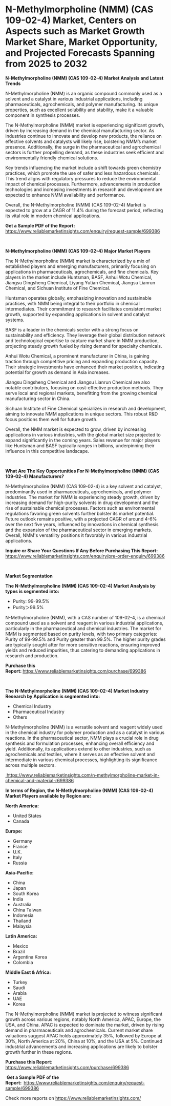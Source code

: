 <p><h1>N-Methylmorpholine (NMM) (CAS 109-02-4) Market, Centers on Aspects such as Market Growth Market Share, Market Opportunity, and Projected Forecasts Spanning from 2025 to 2032</h1></p><p><strong>N-Methylmorpholine (NMM) (CAS 109-02-4) Market Analysis and Latest Trends</strong></p>
<p><p>N-Methylmorpholine (NMM) is an organic compound commonly used as a solvent and a catalyst in various industrial applications, including pharmaceuticals, agrochemicals, and polymer manufacturing. Its unique properties, such as excellent solubility and stability, make it a valuable component in synthesis processes.</p><p>The N-Methylmorpholine (NMM) market is experiencing significant growth, driven by increasing demand in the chemical manufacturing sector. As industries continue to innovate and develop new products, the reliance on effective solvents and catalysts will likely rise, bolstering NMM’s market presence. Additionally, the surge in the pharmaceutical and agrochemical sectors is further propelling demand, as these industries seek efficient and environmentally friendly chemical solutions.</p><p>Key trends influencing the market include a shift towards green chemistry practices, which promote the use of safer and less hazardous chemicals. This trend aligns with regulatory pressures to reduce the environmental impact of chemical processes. Furthermore, advancements in production technologies and increasing investments in research and development are expected to enhance NMM availability and performance.</p><p>Overall, the N-Methylmorpholine (NMM) (CAS 109-02-4) Market is expected to grow at a CAGR of 11.4% during the forecast period, reflecting its vital role in modern chemical applications.</p></p>
<p><strong>Get a Sample PDF of the Report:&nbsp;</strong> <a href="https://www.reliablemarketinsights.com/enquiry/request-sample/699386?utm_campaign=3523&utm_medium=2&utm_source=Github&utm_content=ia&utm_term=03042025&utm_id=n-methylmorpholine-nmm-cas-109-02-4">https://www.reliablemarketinsights.com/enquiry/request-sample/699386</a></p>
<p>&nbsp;</p>
<p><strong>N-Methylmorpholine (NMM) (CAS 109-02-4) Major Market Players</strong></p>
<p><p>The N-Methylmorpholine (NMM) market is characterized by a mix of established players and emerging manufacturers, primarily focusing on applications in pharmaceuticals, agrochemicals, and fine chemicals. Key players in the market include Huntsman, BASF, Anhui Wotu Chemical, Jiangsu Dingsheng Chemical, Liyang Yutian Chemical, Jiangsu Lianrun Chemical, and Sichuan Institute of Fine Chemical.</p><p>Huntsman operates globally, emphasizing innovation and sustainable practices, with NMM being integral to their portfolio in chemical intermediates. Their commitment to research facilitates consistent market growth, supported by expanding applications in solvent and catalyst systems.</p><p>BASF is a leader in the chemicals sector with a strong focus on sustainability and efficiency. They leverage their global distribution network and technological expertise to capture market share in NMM production, projecting steady growth fueled by rising demand for specialty chemicals.</p><p>Anhui Wotu Chemical, a prominent manufacturer in China, is gaining traction through competitive pricing and expanding production capacity. Their strategic investments have enhanced their market position, indicating potential for growth as demand in Asia increases.</p><p>Jiangsu Dingsheng Chemical and Jiangsu Lianrun Chemical are also notable contributors, focusing on cost-effective production methods. They serve local and regional markets, benefitting from the growing chemical manufacturing sector in China.</p><p>Sichuan Institute of Fine Chemical specializes in research and development, aiming to innovate NMM applications in unique sectors. This robust R&D focus positions them well for future growth.</p><p>Overall, the NMM market is expected to grow, driven by increasing applications in various industries, with the global market size projected to expand significantly in the coming years. Sales revenue for major players like Huntsman and BASF typically ranges in billions, underpinning their influence in this competitive landscape.</p></p>
<p>&nbsp;</p>
<p><strong>What Are The Key Opportunities For N-Methylmorpholine (NMM) (CAS 109-02-4) Manufacturers?</strong></p>
<p><p>N-Methylmorpholine (NMM) (CAS 109-02-4) is a key solvent and catalyst, predominantly used in pharmaceuticals, agrochemicals, and polymer industries. The market for NMM is experiencing steady growth, driven by increasing demand for high-purity solvents in drug development and the rise of sustainable chemical processes. Factors such as environmental regulations favoring green solvents further bolster its market potential. Future outlook remains positive, with a projected CAGR of around 4-6% over the next five years, influenced by innovations in chemical synthesis and the expansion of the pharmaceutical sector in emerging markets. Overall, NMM's versatility positions it favorably in various industrial applications.</p></p>
<p><strong>Inquire or Share Your Questions If Any Before Purchasing This Report:</strong> <a href="https://www.reliablemarketinsights.com/enquiry/pre-order-enquiry/699386?utm_campaign=3523&utm_medium=2&utm_source=Github&utm_content=ia&utm_term=03042025&utm_id=n-methylmorpholine-nmm-cas-109-02-4">https://www.reliablemarketinsights.com/enquiry/pre-order-enquiry/699386</a></p>
<p>&nbsp;</p>
<p><strong>Market Segmentation</strong></p>
<p><strong>The N-Methylmorpholine (NMM) (CAS 109-02-4) Market Analysis by types is segmented into:</strong></p>
<p><ul><li>Purity: 99-99.5%</li><li>Purity＞99.5%</li></ul></p>
<p><p>N-Methylmorpholine (NMM), with a CAS number of 109-02-4, is a chemical compound used as a solvent and reagent in various industrial applications, particularly in the pharmaceutical and chemical industries. The market for NMM is segmented based on purity levels, with two primary categories: Purity of 99-99.5% and Purity greater than 99.5%. The higher purity grades are typically sought after for more sensitive reactions, ensuring improved yields and reduced impurities, thus catering to demanding applications in research and production.</p></p>
<p><strong>Purchase this Report:&nbsp;</strong><a href="https://www.reliablemarketinsights.com/purchase/699386?utm_campaign=3523&utm_medium=2&utm_source=Github&utm_content=ia&utm_term=03042025&utm_id=n-methylmorpholine-nmm-cas-109-02-4">https://www.reliablemarketinsights.com/purchase/699386</a></p>
<p>&nbsp;</p>
<p><strong>The N-Methylmorpholine (NMM) (CAS 109-02-4) Market Industry Research by Application is segmented into:</strong></p>
<p><ul><li>Chemical Industry</li><li>Pharmaceutical Industry</li><li>Others</li></ul></p>
<p><p>N-Methylmorpholine (NMM) is a versatile solvent and reagent widely used in the chemical industry for polymer production and as a catalyst in various reactions. In the pharmaceutical sector, NMM plays a crucial role in drug synthesis and formulation processes, enhancing overall efficiency and yield. Additionally, its applications extend to other industries, such as agrochemicals and textiles, where it serves as an effective solvent and intermediate in various chemical processes, highlighting its significance across multiple sectors.</p></p>
<p><a href="https://www.reliablemarketinsights.com/n-methylmorpholine-market-in-chemical-and-material-r699386?utm_campaign=3523&utm_medium=2&utm_source=Github&utm_content=ia&utm_term=03042025&utm_id=n-methylmorpholine-nmm-cas-109-02-4">&nbsp;https://www.reliablemarketinsights.com/n-methylmorpholine-market-in-chemical-and-material-r699386</a></p>
<p><strong>In terms of Region, the N-Methylmorpholine (NMM) (CAS 109-02-4) Market Players available by Region are:</strong></p>
<p>
    <p> <strong> North America: </strong>
        <ul>
            <li>United States</li>
            <li>Canada</li>
        </ul>
        </p> 
    <p> <strong> Europe: </strong>
        <ul>
            <li>Germany</li>
            <li>France</li>
            <li>U.K.</li>
            <li>Italy</li>
            <li>Russia</li>
        </ul>
        </p> 
    <p> <strong> Asia-Pacific: </strong>
        <ul>
            <li>China</li>
            <li>Japan</li>
            <li>South Korea</li>
            <li>India</li>
            <li>Australia</li>
            <li>China Taiwan</li>
            <li>Indonesia</li>
            <li>Thailand</li>
            <li>Malaysia</li>
        </ul>
        </p> 
    <p> <strong> Latin America: </strong>
        <ul>
            <li>Mexico</li>
            <li>Brazil</li>
            <li>Argentina Korea</li>
            <li>Colombia</li>
        </ul>
        </p> 
    <p> <strong> Middle East & Africa: </strong>
        <ul>
            <li>Turkey</li>
            <li>Saudi</li>
            <li>Arabia</li>
            <li>UAE</li>
            <li>Korea</li>
        </ul>
    </p>
    </p>
<p><p>The N-Methylmorpholine (NMM) market is projected to witness significant growth across various regions, notably North America, APAC, Europe, the USA, and China. APAC is expected to dominate the market, driven by rising demand in pharmaceuticals and agrochemicals. Current market share valuations suggest APAC holds approximately 35%, followed by Europe at 30%, North America at 20%, China at 10%, and the USA at 5%. Continued industrial advancements and increasing applications are likely to bolster growth further in these regions.</p></p>
<p><strong>Purchase this Report: </strong><a href="https://www.reliablemarketinsights.com/purchase/699386?utm_campaign=3523&utm_medium=2&utm_source=Github&utm_content=ia&utm_term=03042025&utm_id=n-methylmorpholine-nmm-cas-109-02-4">https://www.reliablemarketinsights.com/purchase/699386</a></p>
<p>&nbsp;<strong>Get a Sample PDF of the Report:&nbsp;&nbsp;</strong><a href="https://www.reliablemarketinsights.com/enquiry/request-sample/699386?utm_campaign=3523&utm_medium=2&utm_source=Github&utm_content=ia&utm_term=03042025&utm_id=n-methylmorpholine-nmm-cas-109-02-4">https://www.reliablemarketinsights.com/enquiry/request-sample/699386</a></p>
<p><strong></strong></p>
<p>Check more reports on <a href="https://www.reliablemarketinsights.com/?utm_campaign=3523&utm_medium=2&utm_source=Github&utm_content=ia&utm_term=03042025&utm_id=n-methylmorpholine-nmm-cas-109-02-4">https://www.reliablemarketinsights.com/</a></p>